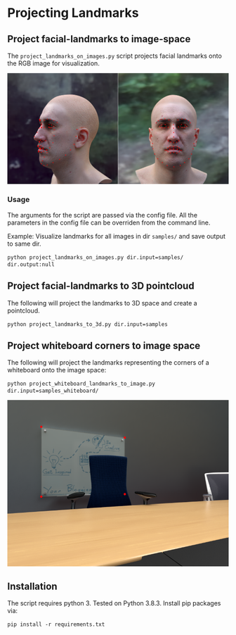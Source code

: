 # Projecting Landmarks

## Project facial-landmarks to image-space

The `project_landmarks_on_images.py` script projects facial landmarks onto the RGB image for visualization.

![Method](images/landmarks_sample.png)

### Usage
The arguments for the script are passed via the config file. All the parameters in the
 config file can be overriden from the command line. 
 
Example: Visualize landmarks for all images in dir `samples/` and save output to same dir.
 
 ```shell script
python project_landmarks_on_images.py dir.input=samples/ dir.output:null
```

## Project facial-landmarks to 3D pointcloud

The following will project the landmarks to 3D space and create a pointcloud.

```shell script
python project_landmarks_to_3d.py dir.input=samples
```

## Project whiteboard corners to image space

The following will project the landmarks representing the corners of a whiteboard
onto the image space:

```shell script
python project_whiteboard_landmarks_to_image.py dir.input=samples_whiteboard/
```

![](images/whiteboard_landmarks_sample.png)

## Installation
The script requires python 3. Tested on Python 3.8.3. Install pip packages via:

```shell script
pip install -r requirements.txt
```
